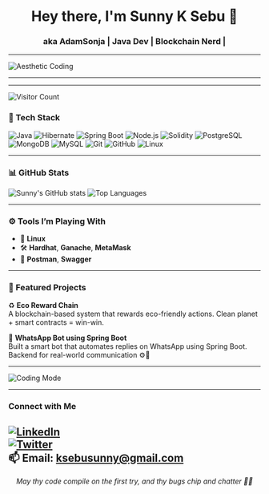 <h1 align="center">Hey there, I'm Sunny K Sebu 👋</h1>
<h3 align="center">aka AdamSonja | Java Dev | Blockchain Nerd |</h3>

---

![Aesthetic Coding](https://media.giphy.com/media/qgQUggAC3Pfv687qPC/giphy.gif)

---

---
![Visitor Count](https://komarev.com/ghpvc/?username=your-username&color=blue&style=flat)


### 🧰 Tech Stack

![Java](https://img.shields.io/badge/Java-ED8B00?style=for-the-badge&logo=java&logoColor=white)
![Hibernate](https://img.shields.io/badge/Hibernate-59666C?style=for-the-badge&logo=hibernate&logoColor=white)
![Spring Boot](https://img.shields.io/badge/Spring%20Boot-6DB33F?style=for-the-badge&logo=spring-boot&logoColor=white)
![Node.js](https://img.shields.io/badge/Node.js-339933?style=for-the-badge&logo=nodedotjs&logoColor=white)
![Solidity](https://img.shields.io/badge/Solidity-363636?style=for-the-badge&logo=solidity&logoColor=white)
![PostgreSQL](https://img.shields.io/badge/PostgreSQL-336791?style=for-the-badge&logo=postgresql&logoColor=white)
![MongoDB](https://img.shields.io/badge/MongoDB-4EA94B?style=for-the-badge&logo=mongodb&logoColor=white)
![MySQL](https://img.shields.io/badge/MySQL-4479A1?style=for-the-badge&logo=mysql&logoColor=white)
![Git](https://img.shields.io/badge/Git-F05032?style=for-the-badge&logo=git&logoColor=white)
![GitHub](https://img.shields.io/badge/GitHub-181717?style=for-the-badge&logo=github&logoColor=white)
![Linux](https://img.shields.io/badge/Linux-FCC624?style=for-the-badge&logo=linux&logoColor=black)


---

### 📊 GitHub Stats

![Sunny's GitHub stats](https://github-readme-stats.vercel.app/api?username=AdamSonja&show_icons=true&theme=tokyonight)
![Top Languages](https://github-readme-stats.vercel.app/api/top-langs/?username=AdamSonja&layout=compact&theme=tokyonight)

---

### ⚙️ Tools I’m Playing With

- 🐧 **Linux**
- 🛠️ **Hardhat**, **Ganache**, **MetaMask**
- 🧪 **Postman**, **Swagger**

---

### 🌱 Featured Projects

♻️ **Eco Reward Chain**  
A blockchain-based system that rewards eco-friendly actions. Clean planet + smart contracts = win-win.

💬 **WhatsApp Bot using Spring Boot**  
Built a smart bot that automates replies on WhatsApp using  Spring Boot. Backend for  real-world communication ⚙️📲

---

![Coding Mode](https://media.giphy.com/media/LmNwrBhejkK9EFP504/giphy.gif)

---

### Connect with Me

[![LinkedIn](https://img.shields.io/badge/-LinkedIn-0077B5?style=flat&logo=linkedin&logoColor=white)](https://linkedin.com/in/sunny-k-sebu-736623241)  
[![Twitter](https://img.shields.io/badge/-Twitter-1DA1F2?style=flat&logo=twitter&logoColor=white)](https://x.com/SunnyKSebu)  
📫 Email: [ksebusunny@gmail.com](mailto:ksebusunny@gmail.com)
---

<p align="center"><i>May thy code compile on the first try, and thy bugs chip and chatter 🧪🧵</i></p>
